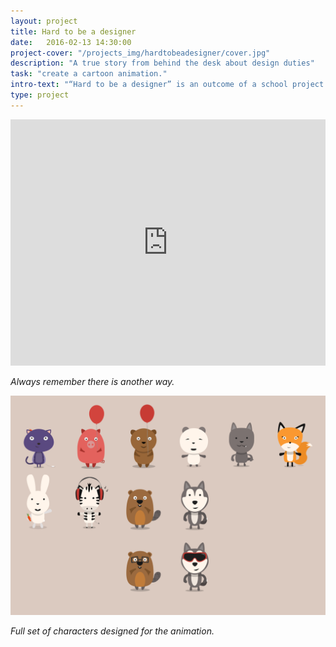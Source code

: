 ```yaml
---
layout: project
title: Hard to be a designer
date:   2016-02-13 14:30:00
project-cover: "/projects_img/hardtobeadesigner/cover.jpg"
description: "A true story from behind the desk about design duties"
task: "create a cartoon animation."
intro-text: "“Hard to be a designer” is an outcome of a school project about different areas: flags, clients, negotiations, life and design. It is a short animation video about a purple cat, who got a creative task to redesign flags."
type: project
---
```


<iframe src="https://player.vimeo.com/video/117010260?title=0&byline=0&portrait=0" width="100%" height="394" frameborder="0" webkitallowfullscreen mozallowfullscreen allowfullscreen></iframe>


<span class="p-center">*Always remember there is another way.*</span>


<span class="p700">![all characters](/projects_img/hardtobeadesigner/characters.png)</span>

<span class="p-center">*Full set of characters designed for the animation.*</span>